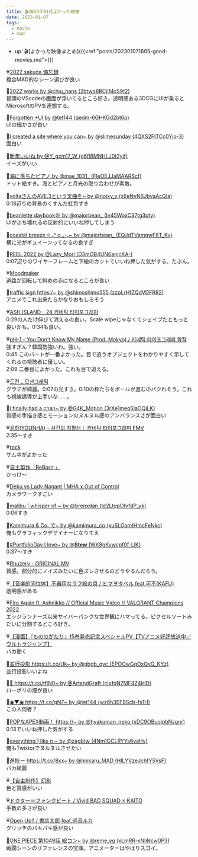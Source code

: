 ```yaml
---
title: 🎬2023年01月よかった映像
date: 2023-01-07
tags:
  - movie
  - mad
---
```


- up: 🎬[よかった映像まとめ]({{<ref "posts/202301071605-good-movies.md">}})  

💗[2022 sakuga 備忘録](https://youtu.be/09po2qrWPhk)  
複合MAD的なシーン選びが良い  

💙[2022 works by @chiu_hans (2btwq8RCjIMpS9t2)](https://twitter.com/chiu_hans/status/1607655226512900097?s=20)  
冒頭のVScodeの画面が浮いてるところ好き。透明感ある3DCGにUIが乗るとMicrosoftのPVを連想する。 

💙[Forgotten +UI by @tet144 (qedm-6GHKGd2bt6p)](https://twitter.com/tet144/status/1609052723776999424?s=20)  
UIの細かさが良い  

💙[I created a site where you can~ by @slimesunday (4QXS2FITCc0Yjo-3)](https://twitter.com/i/status/1608905713769930752)  
面白い  

💙[新年いいね by @Y_gzm17_W (g6fl8MNHLJ0t2ylf)](https://twitter.com/Y_gzm17_W/status/1609781070429564930?s=20)  
イーズがいい

💙[海に落ちたピアノ by @mae_1031_ (FleOEJJaMAARScf)](https://twitter.com/mae_1031_/status/1609911613381021697?s=20)  
ドット絵すき。海とピアノと月光の取り合わせが素敵。  

💙[voltaさんのAVE.3という楽曲を~ by @noixy_y (x6eNvNSJbvaAcQla)](https://twitter.com/noixy_y/status/1610957531840675840?s=20)  
0:18辺りの背景のくすんだ虹色すき  

💙[beanlette daybook☼ by @majorbean_ (Iv45WoxC37tg3pty)](https://twitter.com/majorbean_/status/1610890323135238145?s=20)  
UIがぶち壊れるの反射的にいいね押してしまう  

💙[coastal breeze ୭ ₒᵒ ᴏ ｡॰ₒ~ by @majorbean_ (EQJdTVamqwF8T_Kv)](https://twitter.com/majorbean_/status/1597372959412617216?s=20)  
横に光がギュイーンってなるの良すぎ  

💙[REEL 2022 by @Lazy_Mori (D3mOB4UN6anjcXA-)](https://twitter.com/Lazy_Mori/status/1611547104035631105?s=20)  
0:07辺りのワイヤーフレームと下絵のカットでいいね押した気がする。たぶん。  

💗[Moodmaker](https://youtu.be/JcEC9NCkt0U)  
道路が回転して斜めの赤になるところが良い  

💙[traffic sign https:/~ by @shimoshimo555 (zzpLrHfZQdVDFR92)](https://twitter.com/shimoshimo555/status/1611652862844485634?s=20)  
アニメでこれ出来たらかなりおもしろそう  

💗[ASH ISLAND - 24 키네틱 타이포그래피](https://youtu.be/mT_Uqrfm_pE)  
0:29の人だけ伸びて消えるの良い。Scale wipeじゃなくてシェイプだともっと良いかも。0:34も良い。  

💗[pH-1 - You Don't Know My Name (Prod. Mokyo) / 키네틱 타이포그래피 합작](https://youtu.be/XKqC2bvkrxo)  
強すぎん？韓国勢強いわ。強い。   
0:45 このパートが一番よかった。目で追うオブジェクトをわかりやすく示してくれるの視聴者に優しい。  
2:09 二番目によかった。これも目で追える。  

💗[도전 _ 모션그래픽](https://youtu.be/h2c2E4l3ToQ)  
グラデが綺麗。0:07の光すき。0:10の枠たちをボールが進むのパクれそう。これも視線誘導が上手いな……。  

💙[I finally had a chan~ by @G4K_Motion (3rXe1meq5IaOQiLK)](https://twitter.com/G4K_Motion/status/1612797737044508672?s=20)  
質感の手描き感とモーションのヌルヌル感のアンバランスさが面白い  

💗[윤하(YOUNHA) - 사건의 지평선ㅣ 키네틱 타이포그래피 FMV](https://youtu.be/nschFfLFCdo)  
2:35～すき  

💗[rock](https://youtu.be/p2EkMZrBLr0)  
サムネがよかった  

💗[自主製作「ReBorn;」](https://youtu.be/hVEgCye7idk)  
かっけ～  

💗[Deku vs Lady Nagant | MHA x Out of Control](https://youtu.be/Qeagip5qsoE)  
カメラワークすごい  

💙[malibu | whisper of ~ by @brenxdan (te2LtqpOly1dP_yk)](https://twitter.com/brenxdan/status/1613102743933308928?s=20)  
0:06すき  

💙[Kamimura &amp; Co. で~ by @kamimura_co (xuSLOamtHmcFeNkc)](https://twitter.com/kamimura_co/status/1612692434139643905?s=20)  
俺もグラフィックデザイナーになりてえ  

💙[#PortfolioDay I love~ by @__Stew__ (WK8gKvwcpf0f-LlK)](https://twitter.com/__Stew__/status/1613094832788111360?s=20)  
0:37～すき

💗[Rhuzerv - ORIGINAL MV](https://youtu.be/AUz4G05pU3I)  
質感。部分的にノイズみたいに色ズレさせるのどうやるんだろう。  

💗[【音楽的同位体】不器用なラフ絵の具 / ヒマヲタベル feat.可不(KAFU)](https://youtu.be/EP-tCqkDNy0)  
透明感がある  

💗[Fire Again ft. Ashnikko // Official Music Video // VALORANT Champions 2022](https://youtu.be/DqgK4llE1cw)  
エッジランナーズ以来サイバーパンクな世界観にハマってる。ピクセルソートみたいに分割するところ好き。  

💗[【漫画】『もののがたり』15巻発売記念スペシャルPV【TVアニメ好評放送中／ウルトラジャンプ】](https://youtu.be/-IPI7Su-v-c)  
バカ動く  

💙[並行投影 https://t.co/Uk~ by @gbgb_qvc (EPOOwGqOxQvQ_KYz)](https://twitter.com/gbgb_qvc/status/1617480297754525696?s=20)  
並行投影いいよね

💙[🚀 https://t.co/tfIN0~ by @ArtandGraft (cIxfqN7MF4Z4IrlD)](https://twitter.com/ArtandGraft/status/1617471129609973761?s=20)  
ローポリの煙が良い

💙[◉▼◉ https://t.co/gN7~ by @tet144 (wz6h3EFBScb-fs1H)](https://twitter.com/tet144/status/1617501643104481282?s=20)  
この人何者？

💙[POPなAPEX動画！ https://~ by @hyakuman_neko (xDC9OBuolpbNzgnr)](https://twitter.com/hyakuman_neko/status/1617494102404173824?s=20)  
0:13でいいね押した気がする

💙[everything | like n ~ by @zagbtw (4Nm1GCLRYYs6vaHv)](https://twitter.com/zagbtw/status/1616932533484257280?s=20)  
俺もTwixtorでヌルヌルさせたい

💙[進捗ー https://t.co/8xx~ by @hikkaru_MAD (HILYVzeJchfY5VsF)](https://twitter.com/hikkaru_MAD/status/1615686232641802242?s=20)  
バカ綺麗

💗[【自主制作】幻影](https://youtu.be/y9yVYPz1EjI)  
色と質感がいい  

💗[ドクター＝ファンクビート / Vivid BAD SQUAD × KAITO](https://youtu.be/t1XM0ECUqTE)  
手数の多さが良い

💗[Open Up!! / 書店太郎 feat.巡音ルカ](https://youtu.be/gbcdU2zsm8s)  
グリッチのパキパキ感が良い

💙[ONE PIECE 第1049話 絵コン~ by @reme_yg (xLmRR-xNliNcw0P3)](https://twitter.com/reme_yg/status/1619644145257320449?s=20)  
戦闘シーンのリファレンスの宝庫。アニメーターはやはりスゴイ。
